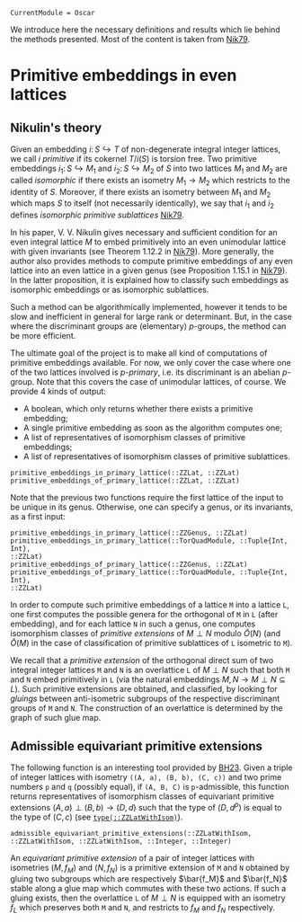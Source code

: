```@meta
CurrentModule = Oscar
```

We introduce here the necessary definitions and results which lie behind the
methods presented. Most of the content is taken from [Nik79](@cite).

# Primitive embeddings in even lattices

## Nikulin's theory

Given an embedding $i\colon S\hookrightarrow T$ of non-degenerate integral
integer lattices, we call $i$ *primitive* if its cokernel $T/i(S)$ is torsion
free. Two primitive embeddings $i_1\colon S\hookrightarrow M_1$ and
$i_2\colon S \hookrightarrow M_2$ of $S$ into two lattices $M_1$ and $M_2$ are
called *isomorphic* if there exists an isometry $M_1 \to M_2$ which restricts to
the identity of $S$. Moreover, if there exists an isometry between $M_1$ and
$M_2$ which maps $S$ to itself (not necessarily identically), we say that $i_1$
and $i_2$ defines *isomorphic primitive sublattices* [Nik79](@cite).

In his paper, V. V. Nikulin gives necessary and sufficient condition for an even
integral lattice $M$ to embed primitively into an even unimodular lattice with
given invariants (see Theorem 1.12.2 in [Nik79](@cite)). More generally, the
author also provides methods to compute primitive embeddings of any even lattice
into an even lattice in a given genus (see Proposition 1.15.1 in [Nik79](@cite)).
In the latter proposition, it is explained how to classify such embeddings as
isomorphic embeddings or as isomorphic sublattices.

Such a method can be algorithmically implemented, however it tends to be slow
and inefficient in general for large rank or determinant. But, in the case
where the discriminant groups are (elementary) $p$-groups, the method can be
more efficient.

The ultimate goal of the project is to make all kind of computations of
primitive embeddings available. For now, we only cover the case where one of
the two lattices involved is *$p$-primary*, i.e. its discriminant is an abelian
$p$-group. Note that this covers the case of unimodular lattices, of course.
We provide 4 kinds of output:
* A boolean, which only returns whether there exists a primitive embedding;
* A single primitive embedding as soon as the algorithm computes one;
* A list of representatives of isomorphism classes of primitive embeddings;
* A list of representatives of isomorphism classes of primitive sublattices.

```@docs
primitive_embeddings_in_primary_lattice(::ZZLat, ::ZZLat)
primitive_embeddings_of_primary_lattice(::ZZLat, ::ZZLat)
```

Note that the previous two functions require the first lattice of the input to be
unique in its genus. Otherwise, one can specify a genus, or its invariants, as a
first input:

```@docs
primitive_embeddings_in_primary_lattice(::ZZGenus, ::ZZLat)
primitive_embeddings_in_primary_lattice(::TorQuadModule, ::Tuple{Int, Int},
::ZZLat)
primitive_embeddings_of_primary_lattice(::ZZGenus, ::ZZLat)
primitive_embeddings_of_primary_lattice(::TorQuadModule, ::Tuple{Int, Int},
::ZZLat)
```

In order to compute such primitive embeddings of a lattice `M` into a lattice
`L`, one first computes the possible genera for the orthogonal of `M` in `L`
(after embedding), and for each lattice `N` in such a genus, one computes
isomorphism classes of *primitive extensions* of $M \perp N$ modulo $\bar{O}(N)$
(and $\bar{O}(M)$ in the case of classification of primitive sublattices of `L`
isometric to `M`).

We recall that a *primitive extension* of the orthogonal direct sum of two
integral integer lattices `M` and `N` is an overlattice `L` of $M\perp N$ such
that both `M` and `N` embed primitively in `L` (via the natural embeddings
$M,N \to M\perp N\subseteq L$). Such primitive extensions are obtained, and
classified, by looking for *gluings* between anti-isometric subgroups of the
respective discriminant groups of `M` and `N`. The construction of an
overlattice is determined by the graph of such glue map. 

## Admissible equivariant primitive extensions

The following function is an interesting tool provided by [BH23](@cite). Given
a triple of integer lattices with isometry `((A, a), (B, b), (C, c))` and two prime
numbers `p` and `q` (possibly equal), if `(A, B, C)` is `p`-admissible, this
function returns representatives of isomorphism classes of equivariant primitive
extensions $(A, a)\perp (B, b)\to (D, d)$ such that the type of $(D, d^p)$ is
equal to the type of $(C, c)$ (see [`type(::ZZLatWithIsom)`](@ref)).

```@docs
admissible_equivariant_primitive_extensions(::ZZLatWithIsom, ::ZZLatWithIsom, ::ZZLatWithIsom, ::Integer, ::Integer)
```

An *equivariant primitive extension* of a pair of integer lattices with
isometries $(M, f_M)$ and $(N, f_N)$ is a primitive extension of `M` and `N`
obtained by gluing two subgroups which are respectively $\bar{f_M}$ and
$\bar{f_N}$ stable along a glue map which commutes with these two actions. If
such a gluing exists, then the overlattice `L` of $M\perp N$ is equipped with
an isometry $f_L$ which preserves both `M` and `N`, and restricts to $f_M$ and
$f_N$ respectively.

